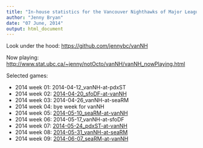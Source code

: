 ```yaml
---
title: "In-house statistics for the Vancouver Nighthawks of Major League Ultimate"
author: "Jenny Bryan"
date: "07 June, 2014"
output: html_document
---
```


Look under the hood: <https://github.com/jennybc/vanNH>

Now playing: <http://www.stat.ubc.ca/~jenny/notOcto/vanNH/vanNH_nowPlaying.html>

Selected games:

  * 2014 week 01: 2014-04-12_vanNH-at-pdxST
  * 2014 week 02: [2014-04-20_sfoDF-at-vanNH](2014-04-20_sfoDF-at-vanNH_live-stats.html)
  * 2014 week 03: 2014-04-26_vanNH-at-seaRM
  * 2014 week 04: bye week for vanNH
  * 2014 week 05: [2014-05-10_seaRM-at-vanNH](2014-05-10_seaRM-at-vanNH_live-stats.html)
  * 2014 week 06: 2014-05-17_vanNH-at-sfoDF
  * 2014 week 07: [2014-05-24_pdxST-at-vanNH](2014-05-24_pdxST-at-vanNH_live-stats.html)
  * 2014 week 08: [2014-05-31_vanNH-at-seaRM](2014-05-31_vanNH-at-seaRM_live-stats.html)
  * 2014 week 09: [2014-06-07_seaRM-at-vanNH](2014-06-07_seaRM-at-vanNH_live-stats.html)
